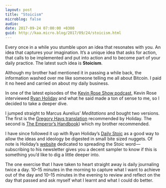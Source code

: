 ```yaml
---
layout: post
title: "Stoicism"
microblog: false
audio: 
date: 2017-09-24 07:00:00 +0300
guid: http://kaa.micro.blog/2017/09/24/stoicism.html
---
```

<p>Every once in a while you stumble upon an idea that resonates with you. An idea that captures your imagination. It’s a unique idea that asks for action, that calls to be implemented and put into action and to become part of your daily practice. The latest such idea is <strong>Stoicism</strong>.</p>

<p>Although my brother had mentioned it in passing a while back, the information washed over me like someone telling me all about Bitcoin. I paid it no heed and carried on about my daily business.</p>

<p>In one of the latest episodes of the <a href="http://www.thejournal.email/podcast">Kevin Rose Show podcast</a>, Kevin Rose interviewed <a href="https://ryanholiday.net">Ryan Holiday</a> and what he said made a ton of sense to me, so I decided to take a deeper dive.</p>

<p>I jumped straight to Marcus Aurelius’ <em>Meditations</em> and bought two versions. The first is the <a href="https://www.amazon.com/Meditations-Translation-Marcus-Aurelius-2003-05-06/dp/B01N4HXUYQ/ref=sr_1_7?s=books&amp;ie=UTF8&amp;qid=1506162209&amp;sr=1-7&amp;keywords=meditations">Gregory Hays translation</a> recommended by Holiday. The second is <a href="https://www.amazon.com/Emperors-Handbook-New-Translation-Meditations/dp/0743233832/ref=sr_1_5?s=books&amp;ie=UTF8&amp;qid=1506162209&amp;sr=1-5&amp;keywords=meditations">The Emperor’s Handbook</a>) which my brother recommended.</p>

<p>I have since followed it up with Ryan Holiday’s <a href="https://www.amazon.com/Daily-Stoic-Meditations-Wisdom-Perseverance/dp/0735211736?tag=dailystoic07-20">Daily Stoic</a> as a good way to allow the ideas and ideology be digested in small bite sized nuggets. Of note is Holiday’s <a href="https://dailystoic.com">website</a> dedicated to spreading the Stoic word — subscribing to his newsletter gives you a decent sampler to know if this is something you’d like to dig a little deeper into.</p>

<p>The one exercise that I have taken to heart straight away is daily journaling twice a day. 10–15 minutes in the morning to capture what I want to achieve out of the day and 10–15 minutes in the evening to review and reflect on the day that passed and ask myself what I learnt and what I could do better.</p>
